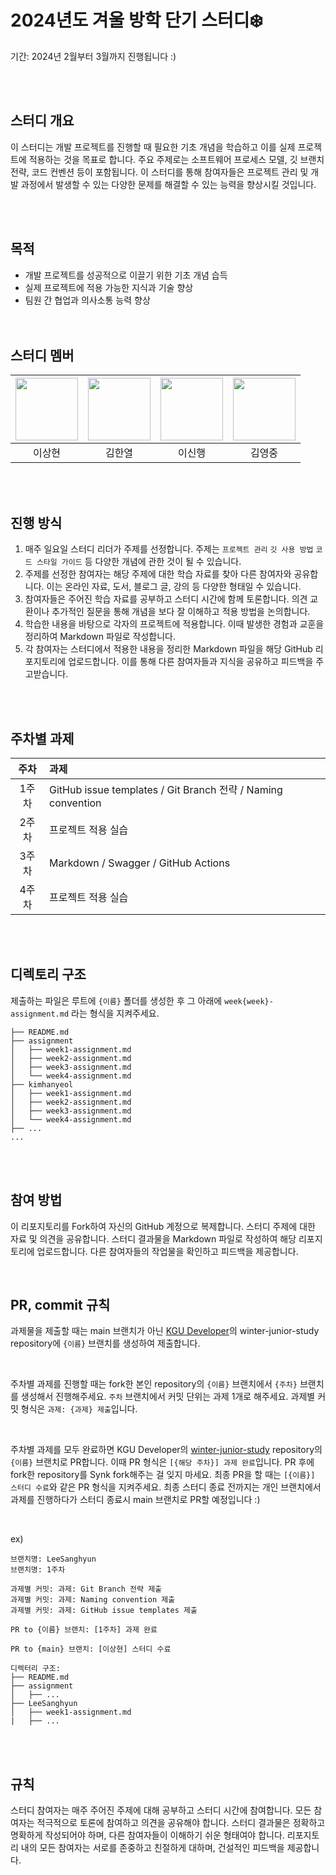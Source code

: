 # 2024년도 겨울 방학 단기 스터디❄️
기간: 2024년 2월부터 3월까지 진행됩니다 :) 

</br></br>

## 스터디 개요
이 스터디는 개발 프로젝트를 진행할 때 필요한 기초 개념을 학습하고 이를 실제 프로젝트에 적용하는 것을 목표로 합니다. 주요 주제로는 소프트웨어 프로세스 모델, 깃 브랜치 전략, 코드 컨벤션 등이 포함됩니다. 이 스터디를 통해 참여자들은 프로젝트 관리 및 개발 과정에서 발생할 수 있는 다양한 문제를 해결할 수 있는 능력을 향상시킬 것입니다. 

</br></br>

## 목적
* 개발 프로젝트를 성공적으로 이끌기 위한 기초 개념 습득
* 실제 프로젝트에 적용 가능한 지식과 기술 향상
* 팀원 간 협업과 의사소통 능력 향상
</br></br></br>

## 스터디 멤버
|<a href="https://github.com/Nter-developer"><img width="100px" src="https://avatars.githubusercontent.com/u/59863112?v=4"/></a>|<a href="https://github.com/Kimhanyeol"><img width="100px" src="https://avatars.githubusercontent.com/u/63261054?v=4"/></a>|<a href="https://github.com/LeeShinHaeng"><img width="100px" src="https://avatars.githubusercontent.com/u/72925577?v=4"/></a>|<a href="https://github.com/kim0jung"><img width="100px" src="https://avatars.githubusercontent.com/u/116993837?v=4"/></a>|
|:---:|:---:|:---:|:---:|
|이상현|김한열|이신행|김영중|

</br></br>

## 진행 방식
1. 매주 일요일 스터디 리더가 주제를 선정합니다. 주제는 `프로젝트 관리` `깃 사용 방법` `코드 스타일 가이드` 등 다양한 개념에 관한 것이 될 수 있습니다.
2. 주제를 선정한 참여자는 해당 주제에 대한 학습 자료를 찾아 다른 참여자와 공유합니다. 이는 온라인 자료, 도서, 블로그 글, 강의 등 다양한 형태일 수 있습니다.
3. 참여자들은 주어진 학습 자료를 공부하고 스터디 시간에 함께 토론합니다. 의견 교환이나 추가적인 질문을 통해 개념을 보다 잘 이해하고 적용 방법을 논의합니다.
4. 학습한 내용을 바탕으로 각자의 프로젝트에 적용합니다. 이때 발생한 경험과 교훈을 정리하여 Markdown 파일로 작성합니다.
5. 각 참여자는 스터디에서 적용한 내용을 정리한 Markdown 파일을 해당 GitHub 리포지토리에 업로드합니다. 이를 통해 다른 참여자들과 지식을 공유하고 피드백을 주고받습니다.

</br></br>

## 주차별 과제

|주차|과제|
|:---:|:---|
|1주차| GitHub issue templates / Git Branch 전략 / Naming convention|
|2주차| 프로젝트 적용 실습|
|3주차| Markdown / Swagger / GitHub Actions|
|4주차| 프로젝트 적용 실습|

</br></br>

## 디렉토리 구조
제출하는 파일은 루트에 `{이름}` 폴더를 생성한 후 그 아래에 `week{week}-assignment.md` 라는 형식을 지켜주세요.
```
├── README.md
├── assignment
│   ├── week1-assignment.md
│   ├── week2-assignment.md
│   ├── week3-assignment.md
│   └── week4-assignment.md
├── kimhanyeol
│   ├── week1-assignment.md
│   ├── week2-assignment.md
│   ├── week3-assignment.md
│   └── week4-assignment.md
├── ...
...
```

</br></br>

## 참여 방법
이 리포지토리를 Fork하여 자신의 GitHub 계정으로 복제합니다.
스터디 주제에 대한 자료 및 의견을 공유합니다.
스터디 결과물을 Markdown 파일로 작성하여 해당 리포지토리에 업로드합니다.
다른 참여자들의 작업물을 확인하고 피드백을 제공합니다.

</br>

## PR, commit 규칙

과제물을 제출할 때는 main 브랜치가 아닌 [KGU Developer](https://github.com/kgu-develop/winter-junior-study)의 winter-junior-study repository에 `{이름}` 브랜치를 생성하여 제출합니다. 

</br>

주차별 과제를 진행할 때는 fork한 본인 repository의 `{이름}` 브랜치에서 `{주차}` 브랜치를 생성해서 진행해주세요. `주차` 브랜치에서 커밋 단위는 과제 1개로 해주세요.
과제별 커밋 형식은 `과제: {과제} 제출`입니다. 

</br>

주차별 과제를 모두 완료하면 KGU Developer의 [winter-junior-study](https://github.com/kgu-develop/winter-junior-study) repository의 `{이름}` 브랜치로 PR합니다. 이때 PR 형식은 `[{해당 주차}] 과제 완료`입니다. 
PR 후에 fork한 repository를 Synk fork해주는 걸 잊지 마세요.
최종 PR을 할 때는 `[{이름}] 스터디 수료`와 같은 PR 형식을 지켜주세요. 최종 스터디 종료 전까지는 개인 브랜치에서 과제를 진행하다가 스터디 종료시 main 브랜치로 PR할 예정입니다 :)

</br>

ex)
```
브랜치명: LeeSanghyun
브랜치명: 1주차

과제별 커밋: 과제: Git Branch 전략 제출
과제별 커밋: 과제: Naming convention 제출
과제별 커밋: 과제: GitHub issue templates 제출

PR to {이름} 브랜치: [1주차] 과제 완료

PR to {main} 브랜치: [이상현] 스터디 수료

디렉터리 구조:
├── README.md
├── assignment
│   ├── ...
├── LeeSanghyun
│   ├── week1-assignment.md
|   ├── ...
```

</br></br>

## 규칙
스터디 참여자는 매주 주어진 주제에 대해 공부하고 스터디 시간에 참여합니다.
모든 참여자는 적극적으로 토론에 참여하고 의견을 공유해야 합니다.
스터디 결과물은 정확하고 명확하게 작성되어야 하며, 다른 참여자들이 이해하기 쉬운 형태여야 합니다.
리포지토리 내의 모든 참여자는 서로를 존중하고 친절하게 대하며, 건설적인 피드백을 제공합니다.
